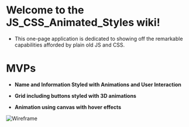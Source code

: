 # Welcome to the JS_CSS_Animated_Styles wiki!

 * This one-page application is dedicated to showing off the remarkable capabilities afforded by plain old JS and CSS.  

# MVPs

* **Name and Information Styled with Animations and User Interaction**

* **Grid including buttons styled with 3D animations**

* **Animation using canvas with hover effects**

![Wireframe](https://i.imgur.com/JatsF8N.png)
